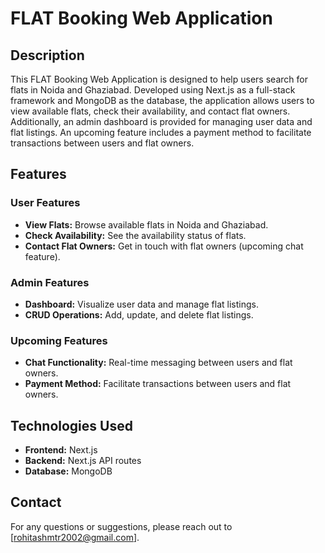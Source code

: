 # FLAT Booking Web Application

## Description
This FLAT Booking Web Application is designed to help users search for flats in Noida and Ghaziabad. Developed using Next.js as a full-stack framework and MongoDB as the database, the application allows users to view available flats, check their availability, and contact flat owners. Additionally, an admin dashboard is provided for managing user data and flat listings. An upcoming feature includes a payment method to facilitate transactions between users and flat owners.

## Features

### User Features
- **View Flats:** Browse available flats in Noida and Ghaziabad.
- **Check Availability:** See the availability status of flats.
- **Contact Flat Owners:** Get in touch with flat owners (upcoming chat feature).

### Admin Features
- **Dashboard:** Visualize user data and manage flat listings.
- **CRUD Operations:** Add, update, and delete flat listings.

### Upcoming Features
- **Chat Functionality:** Real-time messaging between users and flat owners.
- **Payment Method:** Facilitate transactions between users and flat owners.

## Technologies Used
- **Frontend:** Next.js
- **Backend:** Next.js API routes
- **Database:** MongoDB

## Contact
For any questions or suggestions, please reach out to [rohitashmtr2002@gmail.com].
